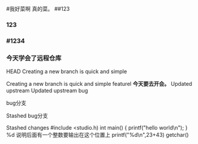 #我好菜啊  真的菜。
##123
### 123
### #1234
### 今天学会了远程仓库
 HEAD
Creating a new branch is quick and simple

Creating a new branch is quick and simple
 featurel
**今天要去开会。**
 Updated upstream
 Updated upstream
bug

bug分支

 Stashed
bug分支

 Stashed changes
 #include <studio.h)
 int main()
 {
     printf("hello world\n");
 }
%d  说明后面有一个整数要输出在这个位置上
printf("%d\n",23+43)
getchar()
